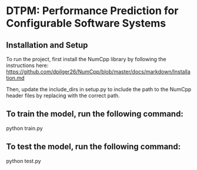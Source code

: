 # DTPM: Performance Prediction for Configurable Software Systems


## Installation and Setup

To run the project, first install the NumCpp library by following the instructions here: https://github.com/dpilger26/NumCpp/blob/master/docs/markdown/Installation.md

Then, update the include_dirs in setup.py to include the path to the NumCpp header files by replacing <NumCpp installation dir> with the correct path.


## To train the model, run the following command:
python train.py
## To test the model, run the following command:
python test.py